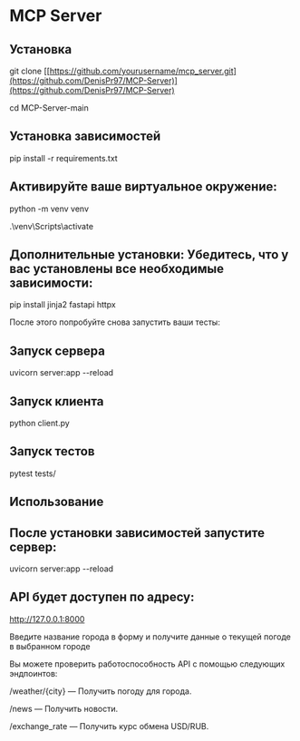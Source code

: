 
# MCP Server

## Установка
git clone [[https://github.com/yourusername/mcp_server.git](https://github.com/DenisPr97/MCP-Server)](https://github.com/DenisPr97/MCP-Server)

cd MCP-Server-main


## Установка зависимостей 
pip install -r requirements.txt

## Активируйте ваше виртуальное окружение:
python -m venv venv

.\venv\Scripts\activate


## Дополнительные установки: Убедитесь, что у вас установлены все необходимые зависимости:
pip install jinja2 fastapi httpx


После этого попробуйте снова запустить ваши тесты:
## Запуск сервера
uvicorn server:app --reload   

## Запуск клиента
python client.py

## Запуск тестов
pytest tests/

## Использование
## После установки зависимостей запустите сервер:
uvicorn server:app --reload

## API будет доступен по адресу:
http://127.0.0.1:8000

Введите название города в форму и получите данные о текущей погоде в выбранном городе 

Вы можете проверить работоспособность API с помощью следующих эндпоинтов:

/weather/{city} — Получить погоду для города.

/news — Получить новости.

/exchange_rate — Получить курс обмена USD/RUB.

